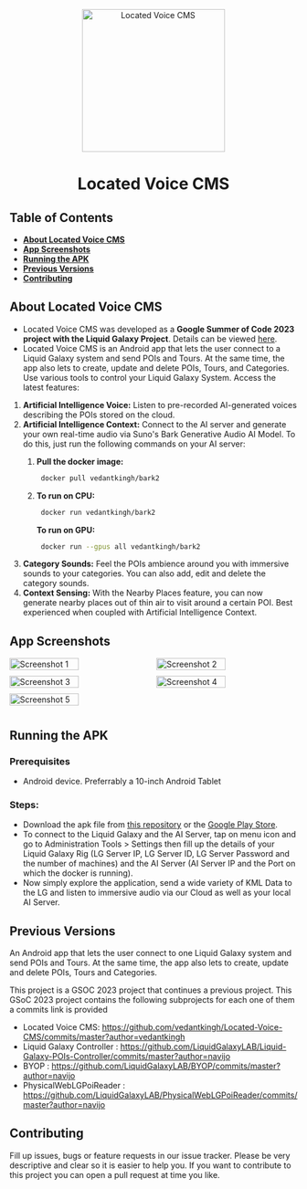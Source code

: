 <p align="center">
  <img alt="Located Voice CMS" src="https://github.com/vedantkingh/Located-Voice-CMS/blob/master/assets/ReadMeContent/lvc-logo.png?raw=true" height="250px">
</p>  
<h1 align="center"> Located Voice CMS </h1>

## Table of Contents

- **[About Located Voice CMS](#about-located-voice-cms)**
- **[App Screenshots](#app-screenshots)**
- **[Running the APK](#running-the-apk)**
- **[Previous Versions](#previous-versions)**
- **[Contributing](#contributing)**


## About Located Voice CMS

* Located Voice CMS was developed as a **Google Summer of Code 2023 project with the Liquid Galaxy Project**. Details can be viewed [here](https://summerofcode.withgoogle.com/programs/2023/projects/n3hWZbED).
* Located Voice CMS is an Android app that lets the user connect to a Liquid Galaxy system and send POIs and Tours. At the same time, the app also lets to create, update and delete POIs, Tours, and Categories. Use various tools to control your Liquid Galaxy System.
Access the latest features:
1. **Artificial Intelligence Voice:** Listen to pre-recorded AI-generated voices describing the POIs stored on the cloud.
2. **Artificial Intelligence Context:** Connect to the AI server and generate your own real-time audio via Suno's Bark Generative Audio AI Model. To do this, just run the following commands on your AI server:
    1. **Pull the docker image:**
       ```bash
    	docker pull vedantkingh/bark2
       ```
    2. **To run on CPU:**
       ```bash
  		docker run vedantkingh/bark2
       ```
  
       **To run on GPU:**
       ```bash
  		docker run --gpus all vedantkingh/bark2 
       ```
4. **Category Sounds:** Feel the POIs ambience around you with immersive sounds to your categories. You can also add, edit and delete the category sounds.
5. **Context Sensing:** With the Nearby Places feature, you can now generate nearby places out of thin air to visit around a certain POI. Best experienced when coupled with Artificial Intelligence Context.

## App Screenshots

<div style="display: flex; justify-content: space-between; flex-wrap: wrap;">
    <img src="https://github.com/vedantkingh/Located-Voice-CMS/assets/123883929/f7f5374b-3212-4a85-be3f-ee314c311f1a" alt="Screenshot 1" style="width: 49%; margin-right: 1%; margin-bottom: 10px;">
    <img src="https://github.com/vedantkingh/Located-Voice-CMS/assets/123883929/af97b383-e6ad-43aa-a8fd-643d5c81d2f2" alt="Screenshot 2" style="width: 49%; margin-left: 1%; margin-bottom: 10px;">
    <img src="https://github.com/vedantkingh/Located-Voice-CMS/assets/123883929/c711b3dc-1f90-4868-a46f-ecc3f67091f0" alt="Screenshot 3" style="width: 49%; margin-right: 1%; margin-bottom: 10px;">
    <img src="https://github.com/vedantkingh/Located-Voice-CMS/assets/123883929/99f0087b-d922-44f2-b8fc-fc4693043535" alt="Screenshot 4" style="width: 49%; margin-left: 1%; margin-bottom: 10px;">
    <img src="https://github.com/vedantkingh/Located-Voice-CMS/assets/123883929/4404aba5-ddf2-40a8-ab41-9b80d79da639" alt="Screenshot 5" style="width: 49%; margin-right: 1%; margin-bottom: 10px;">
</div>


## Running the APK

### Prerequisites

* Android device. Preferrably a 10-inch Android Tablet

### Steps:

* Download the apk file from [this repository](https://github.com/vedantkingh/Located-Voice-CMS/raw/master/app/release/app-release.apk) or the [Google Play Store]().
* To connect to the Liquid Galaxy and the AI Server, tap on menu icon and go to Administration Tools > Settings then fill up the details of your Liquid Galaxy Rig (LG Server IP, LG Server ID, LG Server Password and the number of machines) and the AI Server (AI Server IP and the Port on which the docker is running).
* Now simply explore the application, send a wide variety of KML Data to the LG and listen to immersive audio via our Cloud as well as your local AI Server. 



## Previous Versions
An Android app that lets the user connect to one Liquid Galaxy system and send POIs and Tours. At the same time, the app also lets to create, update and delete POIs, Tours and Categories.

This project is a GSOC 2023 project that continues a previous project.
This GSoC 2023 project contains the following subprojects for each one of them a commits link is provided

* Located Voice CMS: https://github.com/vedantkingh/Located-Voice-CMS/commits/master?author=vedantkingh
* Liquid Galaxy Controller : https://github.com/LiquidGalaxyLAB/Liquid-Galaxy-POIs-Controller/commits/master?author=navijo
* BYOP : https://github.com/LiquidGalaxyLAB/BYOP/commits/master?author=navijo
* PhysicalWebLGPoiReader : https://github.com/LiquidGalaxyLAB/PhysicalWebLGPoiReader/commits/master?author=navijo

## Contributing 

Fill up issues, bugs or feature requests in our issue tracker. Please be very descriptive and clear so it is easier to help you.
If you want to contribute to this project you can open a pull request at time you like. 
